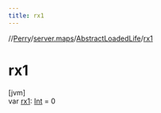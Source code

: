 ```yaml
---
title: rx1
---
```

//[Perry](../../../index.html)/[server.maps](../index.html)/[AbstractLoadedLife](index.html)/[rx1](rx1.html)



# rx1



[jvm]\
var [rx1](rx1.html): [Int](https://kotlinlang.org/api/latest/jvm/stdlib/kotlin/-int/index.html) = 0




